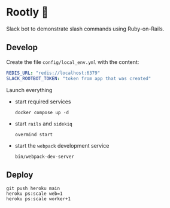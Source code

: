 # Rootly 🤖

Slack bot to demonstrate slash commands using Ruby-on-Rails.

## Develop

Create the file `config/local_env.yml` with the content:

```yaml
REDIS_URL: "redis://localhost:6379"
SLACK_ROOTBOT_TOKEN: "token from app that was created"
```

Launch everything

- start required services

  ```shell
  docker compose up -d
  ```

- start `rails` and `sidekiq`

  ```shell
  overmind start
  ```

- start the `webpack` development service

  ```shell
  bin/webpack-dev-server
  ```

## Deploy

```shell
git push heroku main
heroku ps:scale web=1
heroku ps:scale worker+1
```
